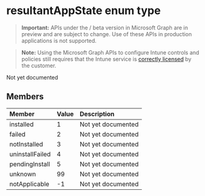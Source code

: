 ﻿# resultantAppState enum type

> **Important:** APIs under the / beta version in Microsoft Graph are in preview and are subject to change. Use of these APIs in production applications is not supported.

> **Note:** Using the Microsoft Graph APIs to configure Intune controls and policies still requires that the Intune service is [correctly licensed](https://go.microsoft.com/fwlink/?linkid=839381) by the customer.

Not yet documented
## Members
|Member|Value|Description|
|:---|:---|:---|
|installed|1|Not yet documented|
|failed|2|Not yet documented|
|notInstalled|3|Not yet documented|
|uninstallFailed|4|Not yet documented|
|pendingInstall|5|Not yet documented|
|unknown|99|Not yet documented|
|notApplicable|-1|Not yet documented|



